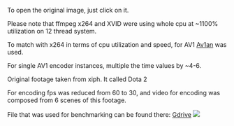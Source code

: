 To open the original image, just click on it.

Please note that ffmpeg x264 and XVID were using whole cpu at ~1100% utilization on 12 thread system.

To match with x264 in terms of cpu utilization and speed, for AV1 [Av1an](https://github.com/master-of-zen/Av1an) was used.

For single AV1 encoder instances, multiple the time values by ~4-6.

Original footage taken from xiph. It called Dota 2

For encoding fps was reduced from 60 to 30, and video for encoding was composed from 6 scenes of this footage.

File that was used for benchmarking can be found there: [Gdrive](https://drive.google.com/open?id=1k-uX2HjcRjpgG7Zaj32UW-G-CZH6nUzy)
![](https://github.com/master-of-zen/AV1-benchmarks/blob/master/14.05.2020%20AOM%20X264%20XVID/plot.png?raw=true)
